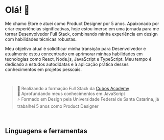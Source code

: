 # Olá! 👋
Me chamo Etore e atuei como Product Designer por 5 anos. Apaixonado por criar experiências significativas, hoje estou imerso em uma jornada para me tornar Desenvolvedor Full Stack, combinando minha experiência em design com habilidades técnicas robustas.

Meu objetivo atual é solidificar minha transição para Desenvolvedor e atualmente estou concentrado em aprimorar minhas habilidades em tecnologias como React, Node.js, JavaScript e TypeScript. Meu tempo é dedicado a estudos autodidatas e à aplicação prática desses conhecimentos em projetos pessoais.

<br>

>📖 Realizando a formação Full Stack da [Cubos Academy](https://cubos.academy/) <br>
>🌱 Aprofundando meus conhecimentos em JavaScript <br>
>⚡ Formado em Design pela Universidade Federal de Santa Catarina, já trabalhei 5 anos como Product Designer

<br>

## Linguagens e ferramentas
<div style ="display: inline_block">
  <i class="devicon-javascript-plain colored"></i>
</div>


<!--
**etoregrande/etoregrande** is a ✨ _special_ ✨ repository because its `README.md` (this file) appears on your GitHub profile.

Here are some ideas to get you started:

- 🔭 I’m currently working on ...
- 🌱 I’m currently learning ...
- 👯 I’m looking to collaborate on ...
- 🤔 I’m looking for help with ...
- 💬 Ask me about ...
- 📫 How to reach me: ...
- 😄 Pronouns: ...
- ⚡ Fun fact: ...
-->
